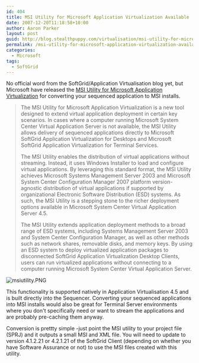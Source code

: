 ```yaml
---
id: 404
title: MSI Utility for Microsoft Application Virtualization Available
date: 2007-12-20T11:18:58+10:00
author: Aaron Parker
layout: post
guid: http://blog.stealthpuppy.com/virtualisation/msi-utility-for-microsoft-application-virtualization-available
permalink: /msi-utility-for-microsoft-application-virtualization-available/
categories:
  - Microsoft
tags:
  - SoftGrid
---
```

No official word from the SoftGrid/Application Virtualisation blog yet, but Microsoft have released the [MSI Utility for Microsoft Application Virtualization](http://www.microsoft.com/downloads/details.aspx?FamilyID=37a9e590-4f55-44ac-93e1-36eb63a09240&DisplayLang=en) for converting your sequenced application to MSI installs.

> The MSI Utility for Microsoft Application Virtualization is a new tool designed to extend virtual application deployment in certain key scenarios. In cases where a computer running Microsoft System Center Virtual Application Server is not available, the MSI Utility allows delivery of sequenced applications directly to Microsoft SoftGrid Application Virtualization for Desktops and Microsoft SoftGrid Application Virtualization for Terminal Services.
> 
> The MSI Utility enables the distribution of virtual applications without streaming. Instead, it uses Windows Installer to load and configure virtual applications. By leveraging this standard format, the MSI Utility achieves Microsoft Systems Management Server 2003 and Microsoft System Center Configuration Manager 2007 platform version-agnostic distribution of virtual applications if supported by organizational Electronic Software Distribution (ESD) systems. As such, the MSI Utility is a stepping stone to the richer deployment options available in Microsoft System Center Virtual Application Server 4.5.
> 
> The MSI Utility extends application deployment methods to a broad range of ESD systems, including Systems Management Server 2003 and System Center Configuration Manager, as well as other methods such as network shares, removable disks, and memory keys. By using an ESD system to deploy virtualized application packages to disconnected SoftGrid Application Virtualization Desktop Clients, users can run virtualized applications without connecting to a computer running Microsoft System Center Virtual Application Server.

![msiutility.PNG](http://stealthpuppy.com/wp-content/uploads/2007/12/msiutility.PNG) 

This functionality is supported natively in Application Virtualisation 4.5 and is built directly into the Sequencer. Converting your sequenced applications into MSI installs would also be great for Terminal Server environments where you don't specifically need or want to stream the applications and are probably pre-caching them anyway.

Conversion is prettty simple -just point the MSI utility to your project file (SPRJ) and it outputs a small MSI and XML file. You will need to update to version 4.1.2.21 or 4.2.1.21 of the SoftGrid Client (depending on whether you have Software Assurance or not) to use the MSI files created with this utility.